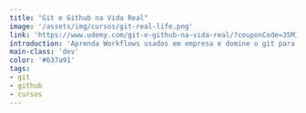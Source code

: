 ```yaml
---
title: "Git e Github na Vida Real"
image: '/assets/img/cursos/git-real-life.png'
link: 'https://www.udemy.com/git-e-github-na-vida-real/?couponCode=35MILALUNOS'
introduction: 'Aprenda Workflows usados em empresa e domine o git para nunca mais ter problema nenhum!'
main-class: 'dev'
color: '#637a91'
tags:
- git
- github
- cursos
---
```

